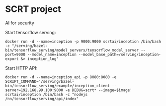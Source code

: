 # SCRT project
AI for security

Start tensorflow serving:
```
docker run -d --name=inception -p 9000:9000 scrtai/inception /bin/bash -c "/serving/bazel-bin/tensorflow_serving/model_servers/tensorflow_model_server --port=9000 --model_name=inception --model_base_path=/serving/inception-export &> inception_log"
```

Start HTTP API:
```
docker run -d --name=inception_api -p 8080:8080 -e SCRIPT_COMMAND='/serving/bazel-bin/tensorflow_serving/example/inception_client --server=192.168.99.100:9000 -e DEBUG=scrt* --image=$image' scrtai/inception /bin/bash -c "nodejs /nn/tensorflow/serving/api/index"
```
